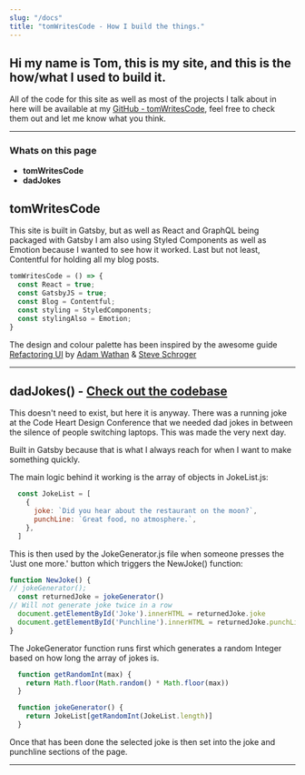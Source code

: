```yaml
---
slug: "/docs"
title: "tomWritesCode - How I build the things."
---
```


## Hi my name is Tom, this is my site, and this is the how/what I used to build it. 

All of the code for this site as well as most of the projects I talk about in here will be available at my [GitHub - tomWritesCode](https://github.com/tomWritesCode), feel free to check them out and let me know what you think.

*** 

### Whats on this page
  + **tomWritesCode**
  + **dadJokes**

## tomWritesCode
  This site is built in Gatsby, but as well as React and GraphQL being packaged with Gatsby I am also using Styled Components as well as Emotion because I wanted to see how it worked. Last but not least, Contentful for holding all my blog posts. 

  ```javascript
  tomWritesCode = () => {
    const React = true;
    const GatsbyJS = true;
    const Blog = Contentful;
    const styling = StyledComponents;
    const stylingAlso = Emotion;
  }
  ```
  The design and colour palette has been inspired by the awesome guide [Refactoring UI](https://refactoringui.com/) by [Adam Wathan](https://twitter.com/adamwathan?lang=en) & [Steve Schroger](https://twitter.com/steveschoger?lang=en)

***
## dadJokes() - [Check out the codebase](https://github.com/tomWritesCode/dadJokes)
  This doesn't need to exist, but here it is anyway. There was a running joke at the Code Heart Design Conference that we needed dad jokes in between the silence of people switching laptops. This was made the very next day. 

  Built in Gatsby because that is what I always reach for when I want to make something quickly. 

  The main logic behind it working is the array of objects in JokeList.js:

  ```javascript
    const JokeList = [
      {
        joke: `Did you hear about the restaurant on the moon?`,
        punchLine: `Great food, no atmosphere.`,
      },
    ]
  ```
  This is then used by the JokeGenerator.js file when someone presses the 'Just one more.' button which triggers the NewJoke() function:

  ```javascript
  function NewJoke() {
  // jokeGenerator();
    const returnedJoke = jokeGenerator()
  // Will not generate joke twice in a row
    document.getElementById('Joke').innerHTML = returnedJoke.joke
    document.getElementById('Punchline').innerHTML = returnedJoke.punchLine
  }
  ```

  The JokeGenerator function runs first which generates a random Integer based on how long the array of jokes is. 

  ```javascript
    function getRandomInt(max) {
      return Math.floor(Math.random() * Math.floor(max))
    }

    function jokeGenerator() {
      return JokeList[getRandomInt(JokeList.length)]
    }
  ```
  Once that has been done the selected joke is then set into the joke and punchline sections of the page. 
  
  ***